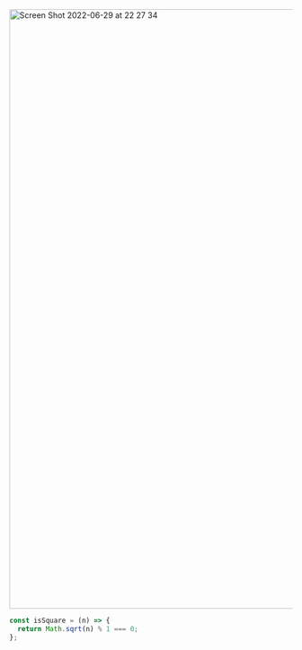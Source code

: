<img width="1067" alt="Screen Shot 2022-06-29 at 22 27 34" src="https://user-images.githubusercontent.com/37787994/176599627-65f25aab-f1cc-4332-9379-fe8a0625e607.png">

```js
const isSquare = (n) => {
  return Math.sqrt(n) % 1 === 0;
};

```
